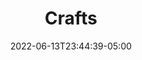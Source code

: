 ---
title: "Crafts"
description: "new"
date: "2022-06-13T23:44:39-05:00"
thumbnail: "images/placeholder.png"
categories:
  - "new"
tags:
  - "new"
lead: "Example lead - highlighted near the title" # Lead text
comments: false # Enable Disqus comments for specific page
authorbox: true # Enable authorbox for specific page
pager: true # Enable pager navigation (prev/next) for specific page
toc: true # Enable Table of Contents for specific page
mathjax: true # Enable MathJax for specific page
sidebar: "right" # Enable sidebar (on the right side) per page
widgets: # Enable sidebar widgets in given order per page
  - "search"
  - "recent"
  - "categories"
  - "taglist"
---